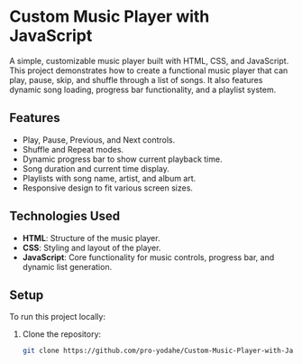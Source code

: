 # Custom Music Player with JavaScript

A simple, customizable music player built with HTML, CSS, and JavaScript. This project demonstrates how to create a functional music player that can play, pause, skip, and shuffle through a list of songs. It also features dynamic song loading, progress bar functionality, and a playlist system.

## Features
- Play, Pause, Previous, and Next controls.
- Shuffle and Repeat modes.
- Dynamic progress bar to show current playback time.
- Song duration and current time display.
- Playlists with song name, artist, and album art.
- Responsive design to fit various screen sizes.

## Technologies Used
- **HTML**: Structure of the music player.
- **CSS**: Styling and layout of the player.
- **JavaScript**: Core functionality for music controls, progress bar, and dynamic list generation.

## Setup

To run this project locally:

1. Clone the repository:
   ```bash
   git clone https://github.com/pro-yodahe/Custom-Music-Player-with-JavaScript.git
